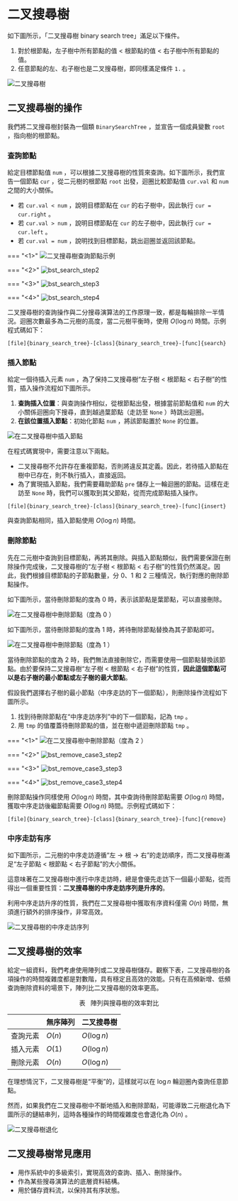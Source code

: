 # 二叉搜尋樹

如下圖所示，「二叉搜尋樹 binary search tree」滿足以下條件。

1. 對於根節點，左子樹中所有節點的值 $<$ 根節點的值 $<$ 右子樹中所有節點的值。
2. 任意節點的左、右子樹也是二叉搜尋樹，即同樣滿足條件 `1.` 。

![二叉搜尋樹](binary_search_tree.assets/binary_search_tree.png)

## 二叉搜尋樹的操作

我們將二叉搜尋樹封裝為一個類 `BinarySearchTree` ，並宣告一個成員變數 `root` ，指向樹的根節點。

### 查詢節點

給定目標節點值 `num` ，可以根據二叉搜尋樹的性質來查詢。如下圖所示，我們宣告一個節點 `cur` ，從二元樹的根節點 `root` 出發，迴圈比較節點值 `cur.val` 和 `num` 之間的大小關係。

- 若 `cur.val < num` ，說明目標節點在 `cur` 的右子樹中，因此執行 `cur = cur.right` 。
- 若 `cur.val > num` ，說明目標節點在 `cur` 的左子樹中，因此執行 `cur = cur.left` 。
- 若 `cur.val = num` ，說明找到目標節點，跳出迴圈並返回該節點。

=== "<1>"
    ![二叉搜尋樹查詢節點示例](binary_search_tree.assets/bst_search_step1.png)

=== "<2>"
    ![bst_search_step2](binary_search_tree.assets/bst_search_step2.png)

=== "<3>"
    ![bst_search_step3](binary_search_tree.assets/bst_search_step3.png)

=== "<4>"
    ![bst_search_step4](binary_search_tree.assets/bst_search_step4.png)

二叉搜尋樹的查詢操作與二分搜尋演算法的工作原理一致，都是每輪排除一半情況。迴圈次數最多為二元樹的高度，當二元樹平衡時，使用 $O(\log n)$ 時間。示例程式碼如下：

```src
[file]{binary_search_tree}-[class]{binary_search_tree}-[func]{search}
```

### 插入節點

給定一個待插入元素 `num` ，為了保持二叉搜尋樹“左子樹 < 根節點 < 右子樹”的性質，插入操作流程如下圖所示。

1. **查詢插入位置**：與查詢操作相似，從根節點出發，根據當前節點值和 `num` 的大小關係迴圈向下搜尋，直到越過葉節點（走訪至 `None` ）時跳出迴圈。
2. **在該位置插入節點**：初始化節點 `num` ，將該節點置於 `None` 的位置。

![在二叉搜尋樹中插入節點](binary_search_tree.assets/bst_insert.png)

在程式碼實現中，需要注意以下兩點。

- 二叉搜尋樹不允許存在重複節點，否則將違反其定義。因此，若待插入節點在樹中已存在，則不執行插入，直接返回。
- 為了實現插入節點，我們需要藉助節點 `pre` 儲存上一輪迴圈的節點。這樣在走訪至 `None` 時，我們可以獲取到其父節點，從而完成節點插入操作。

```src
[file]{binary_search_tree}-[class]{binary_search_tree}-[func]{insert}
```

與查詢節點相同，插入節點使用 $O(\log n)$ 時間。

### 刪除節點

先在二元樹中查詢到目標節點，再將其刪除。與插入節點類似，我們需要保證在刪除操作完成後，二叉搜尋樹的“左子樹 < 根節點 < 右子樹”的性質仍然滿足。因此，我們根據目標節點的子節點數量，分 0、1 和 2 三種情況，執行對應的刪除節點操作。

如下圖所示，當待刪除節點的度為 $0$ 時，表示該節點是葉節點，可以直接刪除。

![在二叉搜尋樹中刪除節點（度為 0 ）](binary_search_tree.assets/bst_remove_case1.png)

如下圖所示，當待刪除節點的度為 $1$ 時，將待刪除節點替換為其子節點即可。

![在二叉搜尋樹中刪除節點（度為 1 ）](binary_search_tree.assets/bst_remove_case2.png)

當待刪除節點的度為 $2$ 時，我們無法直接刪除它，而需要使用一個節點替換該節點。由於要保持二叉搜尋樹“左子樹 $<$ 根節點 $<$ 右子樹”的性質，**因此這個節點可以是右子樹的最小節點或左子樹的最大節點**。

假設我們選擇右子樹的最小節點（中序走訪的下一個節點），則刪除操作流程如下圖所示。

1. 找到待刪除節點在“中序走訪序列”中的下一個節點，記為 `tmp` 。
2. 用 `tmp` 的值覆蓋待刪除節點的值，並在樹中遞迴刪除節點 `tmp` 。

=== "<1>"
    ![在二叉搜尋樹中刪除節點（度為 2 ）](binary_search_tree.assets/bst_remove_case3_step1.png)

=== "<2>"
    ![bst_remove_case3_step2](binary_search_tree.assets/bst_remove_case3_step2.png)

=== "<3>"
    ![bst_remove_case3_step3](binary_search_tree.assets/bst_remove_case3_step3.png)

=== "<4>"
    ![bst_remove_case3_step4](binary_search_tree.assets/bst_remove_case3_step4.png)

刪除節點操作同樣使用 $O(\log n)$ 時間，其中查詢待刪除節點需要 $O(\log n)$ 時間，獲取中序走訪後繼節點需要 $O(\log n)$ 時間。示例程式碼如下：

```src
[file]{binary_search_tree}-[class]{binary_search_tree}-[func]{remove}
```

### 中序走訪有序

如下圖所示，二元樹的中序走訪遵循“左 $\rightarrow$ 根 $\rightarrow$ 右”的走訪順序，而二叉搜尋樹滿足“左子節點 $<$ 根節點 $<$ 右子節點”的大小關係。

這意味著在二叉搜尋樹中進行中序走訪時，總是會優先走訪下一個最小節點，從而得出一個重要性質：**二叉搜尋樹的中序走訪序列是升序的**。

利用中序走訪升序的性質，我們在二叉搜尋樹中獲取有序資料僅需 $O(n)$ 時間，無須進行額外的排序操作，非常高效。

![二叉搜尋樹的中序走訪序列](binary_search_tree.assets/bst_inorder_traversal.png)

## 二叉搜尋樹的效率

給定一組資料，我們考慮使用陣列或二叉搜尋樹儲存。觀察下表，二叉搜尋樹的各項操作的時間複雜度都是對數階，具有穩定且高效的效能。只有在高頻新增、低頻查詢刪除資料的場景下，陣列比二叉搜尋樹的效率更高。

<p align="center"> 表 <id> &nbsp; 陣列與搜尋樹的效率對比 </p>

|          | 無序陣列 | 二叉搜尋樹  |
| -------- | -------- | ----------- |
| 查詢元素 | $O(n)$   | $O(\log n)$ |
| 插入元素 | $O(1)$   | $O(\log n)$ |
| 刪除元素 | $O(n)$   | $O(\log n)$ |

在理想情況下，二叉搜尋樹是“平衡”的，這樣就可以在 $\log n$ 輪迴圈內查詢任意節點。

然而，如果我們在二叉搜尋樹中不斷地插入和刪除節點，可能導致二元樹退化為下圖所示的鏈結串列，這時各種操作的時間複雜度也會退化為 $O(n)$ 。

![二叉搜尋樹退化](binary_search_tree.assets/bst_degradation.png)

## 二叉搜尋樹常見應用

- 用作系統中的多級索引，實現高效的查詢、插入、刪除操作。
- 作為某些搜尋演算法的底層資料結構。
- 用於儲存資料流，以保持其有序狀態。
